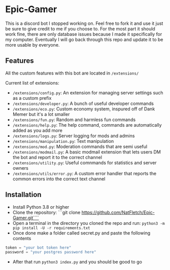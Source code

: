 # Epic-Gamer

This is a discord bot I stopped working on. Feel free to fork it and use it just be sure to give credit to me if you choose to. For the most part it should work fine, there are only database issues because I made it specifically for my computer. Eventually I will go back through this repo and update it to be more usable by everyone.

## Features
All the custom features with this bot are located in `/extensions/`

Current list of extensions:
 - `/extensions/config.py`: An extension for managing server settings such as a custom prefix
 - `/extensions/developer.py`: A bunch of useful developer commands
 - `/extensions/eco.py`: Custom economy system, inspured off of Dank Memer but it's a lot smaller
 - `/extensions/fun.py`: Random and harmless fun commands
 - `/extensions/help.py`: The help command, commands are automatically added as you add more
 - `/extensions/logs.py`: Server logging for mods and admins
 - `/extensions/manipulation.py`: Text manipulation
 - `/extensions/mod.py`: Moderation commands that are semi useful
 - `/extensions/modmail.py`: A basic modmail extension that lets users DM the bot and report it to the correct channel
 - `/extensions/utility.py`: Useful comnmands for statistics and server owners
 - `/extensions/utils/error.py`: A custom error handler that reports the common errors into the correct text channel

## Installation
 - Install Python 3.8 or higher 
 - Clone the repository:
 ```git clone https://github.com/NatFletch/Epic-Gamer.git````
 - Open a terminal in the directory you cloned the repo and run:
 ```python3 -m pip install -U -r requirements.txt```
 - Once done make a folder called secret.py and paste the following contents
 ```secret.py
 token = "your bot token here"
 password = "your postgres password here"
 ```
 - After that run `python3 index.py` and you should be good to go